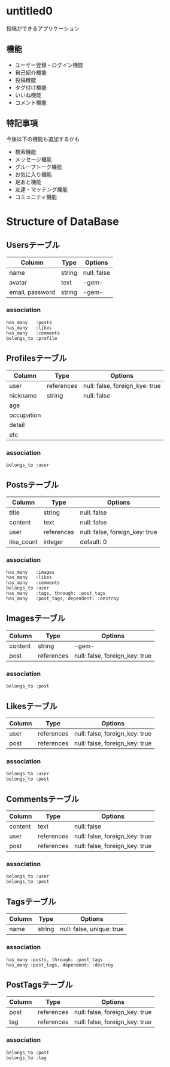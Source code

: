 # untitled0

投稿ができるアプリケーション

## 機能
- ユーザー登録・ログイン機能
- 自己紹介機能
- 投稿機能
- タグ付け機能
- いいね機能
- コメント機能

## 特記事項
今後以下の機能も追加するかも
- 検索機能
- メッセージ機能
- グループトーク機能
- お気に入り機能
- 足あと機能
- 友達・マッチング機能
- コミュニティ機能


# Structure of DataBase

## Usersテーブル
|Column|Type|Options|
|------|----|-------|
|name|string|null: false|
|avatar|text|-gem-|
|email, password|string|-gem-|

### association
```
has_many   :posts
has_many   :likes
has_many   :comments
belongs_to :profile
```


## Profilesテーブル
|Column|Type|Options|
|------|----|-------|
|user|references|null: false, foreign_kye: true|
|nickname|string|null: false|
|age|||
|occupation|||
|detail|||
|etc|||

### association
```
belongs_to :user
```


## Postsテーブル
|Column|Type|Options|
|------|----|-------|
|title|string|null: false|
|content|text|null: false|
|user|references|null: false, foreign_key: true|
|like_count|integer|default: 0|

### association
```
has_many   :images
has_many   :likes
has_many   :comments
belongs_to :user
has_many   :tags, through: :post_tags
has_many   :post_tags, dependent: :destroy
```


## Imagesテーブル
|Column|Type|Options|
|------|----|-------|
|content|string|-gem-|
|post|references|null: false, foreign_key: true|

### association
```
belongs_to :post
```


## Likesテーブル
|Column|Type|Options|
|------|----|-------|
|user|references|null: false, foreign_key: true|
|post|references|null: false, foreign_key: true|

### association
```
belongs_to :user
belongs_to :post
```


## Commentsテーブル
|Column|Type|Options|
|------|----|-------|
|content|text|null: false |
|user|references|null: false, foreign_key: true|
|post|references|null: false, foreign_key: true|

### association
```
belongs_to :user
belongs_to :post
```


## Tagsテーブル
|Column|Type|Options|
|------|----|-------|
|name|string|null: false, unique: true|

### association
```
has_many :posts, through: :post_tags
has_many :post_tags, dependent: :destroy
```


## PostTagsテーブル
|Column|Type|Options|
|------|----|-------|
|post|references|null: false, foreign_key: true|
|tag|references|null: false, foreign_key: true|

### association
```
belongs_to :post
belongs_to :tag
```

